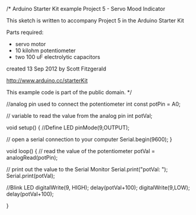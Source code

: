 /*
  Arduino Starter Kit example
  Project 5 - Servo Mood Indicator

  This sketch is written to accompany Project 5 in the Arduino Starter Kit

  Parts required:
  - servo motor
  - 10 kilohm potentiometer
  - two 100 uF electrolytic capacitors

  created 13 Sep 2012
  by Scott Fitzgerald

  http://www.arduino.cc/starterKit

  This example code is part of the public domain.
*/

//analog pin used to connect the potentiometer
int const potPin = A0;

// variable to read the value from the analog pin
int potVal;

void setup() {
  //Define LED
  pinMode(9,OUTPUT);
  
  // open a serial connection to your computer
  Serial.begin(9600);
}

void loop() {
  // read the value of the potentiometer
  potVal = analogRead(potPin); 
  
  // print out the value to the Serial Monitor
  Serial.print("potVal: ");
  Serial.print(potVal);

  //Blink LED
  digitalWrite(9, HIGH);
  delay(potVal+100);
  digitalWrite(9,LOW);
  delay(potVal+100);

  
}
